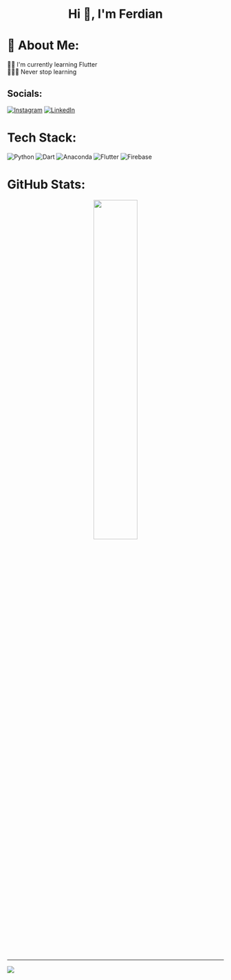<h1 align="center">Hi 👋, I'm Ferdian</h1>

# 💫 About Me:
👨‍🎓 I'm currently learning Flutter<br>👨🏻‍💻 Never stop learning 


## Socials:
[![Instagram](https://img.shields.io/badge/Instagram-%23E4405F.svg?logo=Instagram&logoColor=white)](https://instagram.com/frdnhmrf) [![LinkedIn](https://img.shields.io/badge/LinkedIn-%230077B5.svg?logo=linkedin&logoColor=white)](https://linkedin.com/in/frdnhmrf) 

# Tech Stack:
![Python](https://img.shields.io/badge/python-3670A0?style=for-the-badge&logo=python&logoColor=ffdd54) ![Dart](https://img.shields.io/badge/dart-%230175C2.svg?style=for-the-badge&logo=dart&logoColor=white) ![Anaconda](https://img.shields.io/badge/Anaconda-%2344A833.svg?style=for-the-badge&logo=anaconda&logoColor=white) ![Flutter](https://img.shields.io/badge/Flutter-%2302569B.svg?style=for-the-badge&logo=Flutter&logoColor=white) ![Firebase](https://img.shields.io/badge/firebase-%23039BE5.svg?style=for-the-badge&logo=firebase)

# GitHub Stats:
<p align="center">
    <img src="https://github-readme-streak-stats.herokuapp.com/?user=frdnhmrf&theme=github-dark-blue&hide_border=true" width="45%"/>
</p>




---
[![](https://visitcount.itsvg.in/api?id=frdnhmrf&icon=0&color=0)](https://visitcount.itsvg.in)

<!-- Proudly created with GPRM ( https://gprm.itsvg.in ) -->
